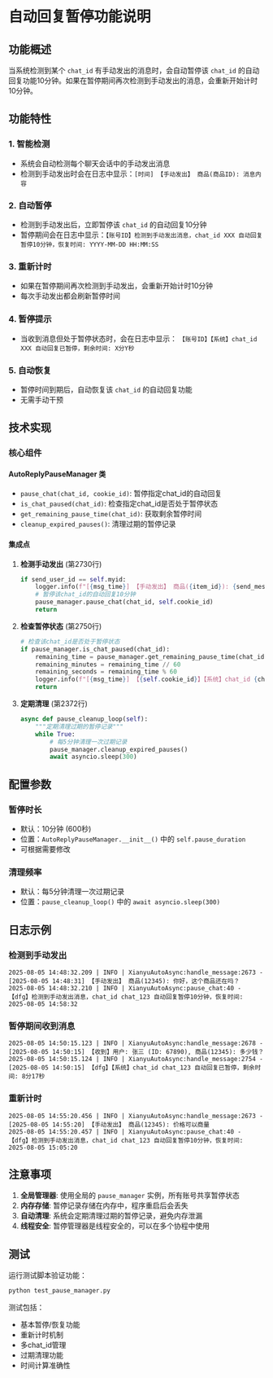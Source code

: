 # 自动回复暂停功能说明

## 功能概述

当系统检测到某个 `chat_id` 有手动发出的消息时，会自动暂停该 `chat_id` 的自动回复功能10分钟。如果在暂停期间再次检测到手动发出的消息，会重新开始计时10分钟。

## 功能特性

### 1. 智能检测
- 系统会自动检测每个聊天会话中的手动发出消息
- 检测到手动发出时会在日志中显示：`[时间] 【手动发出】 商品(商品ID): 消息内容`

### 2. 自动暂停
- 检测到手动发出后，立即暂停该 `chat_id` 的自动回复10分钟
- 暂停期间会在日志中显示：`【账号ID】检测到手动发出消息，chat_id XXX 自动回复暂停10分钟，恢复时间: YYYY-MM-DD HH:MM:SS`

### 3. 重新计时
- 如果在暂停期间再次检测到手动发出，会重新开始计时10分钟
- 每次手动发出都会刷新暂停时间

### 4. 暂停提示
- 当收到消息但处于暂停状态时，会在日志中显示：
  `【账号ID】【系统】chat_id XXX 自动回复已暂停，剩余时间: X分Y秒`

### 5. 自动恢复
- 暂停时间到期后，自动恢复该 `chat_id` 的自动回复功能
- 无需手动干预

## 技术实现

### 核心组件

#### AutoReplyPauseManager 类
- `pause_chat(chat_id, cookie_id)`: 暂停指定chat_id的自动回复
- `is_chat_paused(chat_id)`: 检查指定chat_id是否处于暂停状态
- `get_remaining_pause_time(chat_id)`: 获取剩余暂停时间
- `cleanup_expired_pauses()`: 清理过期的暂停记录

#### 集成点

1. **检测手动发出** (第2730行)
   ```python
   if send_user_id == self.myid:
       logger.info(f"[{msg_time}] 【手动发出】 商品({item_id}): {send_message}")
       # 暂停该chat_id的自动回复10分钟
       pause_manager.pause_chat(chat_id, self.cookie_id)
       return
   ```

2. **检查暂停状态** (第2750行)
   ```python
   # 检查该chat_id是否处于暂停状态
   if pause_manager.is_chat_paused(chat_id):
       remaining_time = pause_manager.get_remaining_pause_time(chat_id)
       remaining_minutes = remaining_time // 60
       remaining_seconds = remaining_time % 60
       logger.info(f"[{msg_time}] 【{self.cookie_id}】【系统】chat_id {chat_id} 自动回复已暂停，剩余时间: {remaining_minutes}分{remaining_seconds}秒")
       return
   ```

3. **定期清理** (第2372行)
   ```python
   async def pause_cleanup_loop(self):
       """定期清理过期的暂停记录"""
       while True:
           # 每5分钟清理一次过期记录
           pause_manager.cleanup_expired_pauses()
           await asyncio.sleep(300)
   ```

## 配置参数

### 暂停时长
- 默认：10分钟 (600秒)
- 位置：`AutoReplyPauseManager.__init__()` 中的 `self.pause_duration`
- 可根据需要修改

### 清理频率
- 默认：每5分钟清理一次过期记录
- 位置：`pause_cleanup_loop()` 中的 `await asyncio.sleep(300)`

## 日志示例

### 检测到手动发出
```
2025-08-05 14:48:32.209 | INFO | XianyuAutoAsync:handle_message:2673 - [2025-08-05 14:48:31] 【手动发出】 商品(12345): 你好，这个商品还在吗？
2025-08-05 14:48:32.210 | INFO | XianyuAutoAsync:pause_chat:40 - 【dfg】检测到手动发出消息，chat_id chat_123 自动回复暂停10分钟，恢复时间: 2025-08-05 14:58:32
```

### 暂停期间收到消息
```
2025-08-05 14:50:15.123 | INFO | XianyuAutoAsync:handle_message:2678 - [2025-08-05 14:50:15] 【收到】用户: 张三 (ID: 67890), 商品(12345): 多少钱？
2025-08-05 14:50:15.124 | INFO | XianyuAutoAsync:handle_message:2754 - [2025-08-05 14:50:15] 【dfg】【系统】chat_id chat_123 自动回复已暂停，剩余时间: 8分17秒
```

### 重新计时
```
2025-08-05 14:55:20.456 | INFO | XianyuAutoAsync:handle_message:2673 - [2025-08-05 14:55:20] 【手动发出】 商品(12345): 价格可以商量
2025-08-05 14:55:20.457 | INFO | XianyuAutoAsync:pause_chat:40 - 【dfg】检测到手动发出消息，chat_id chat_123 自动回复暂停10分钟，恢复时间: 2025-08-05 15:05:20
```

## 注意事项

1. **全局管理器**: 使用全局的 `pause_manager` 实例，所有账号共享暂停状态
2. **内存存储**: 暂停记录存储在内存中，程序重启后会丢失
3. **自动清理**: 系统会定期清理过期的暂停记录，避免内存泄漏
4. **线程安全**: 暂停管理器是线程安全的，可以在多个协程中使用

## 测试

运行测试脚本验证功能：
```bash
python test_pause_manager.py
```

测试包括：
- 基本暂停/恢复功能
- 重新计时机制
- 多chat_id管理
- 过期清理功能
- 时间计算准确性
